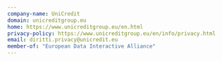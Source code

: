 ```yaml
---
company-name: UniCredit
domain: unicreditgroup.eu
home: https://www.unicreditgroup.eu/en.html
privacy-policy: https://www.unicreditgroup.eu/en/info/privacy.html
email: diritti.privacy@unicredit.eu
member-of: "European Data Interactive Alliance"
---
```




